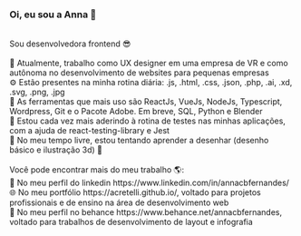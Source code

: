 ### Oi, eu sou a Anna 👋
<br>
Sou desenvolvedora frontend 😎<br>
<br>
🏢 Atualmente, trabalho como UX designer em uma empresa de VR e como autônoma no desenvolvimento de websites para pequenas empresas <br>
⚙️ Estão presentes na minha rotina diária: .js, .html, .css, .json, .php, .ai, .xd, .svg, .png, .jpg<br>
🚀 As ferramentas que mais uso são ReactJs, VueJs, NodeJs, Typescript, Wordpress, Git e o Pacote Adobe. Em breve, SQL, Python e Blender<br>
🧯 Estou cada vez mais aderindo à rotina de testes nas minhas aplicações, com a ajuda de react-testing-library e Jest<br>
🎨 No meu tempo livre, estou tentando aprender a desenhar (desenho básico e ilustração 3d) 🙈<br>
<br>
Você pode encontrar mais do meu trabalho 🌎:<br>
💼 No meu perfil do linkedin https://www.linkedin.com/in/annacbfernandes/<br>
🌐 No meu portfólio https://acretelli.github.io/, voltado para projetos profissionais e de ensino na área de desenvolvimento web<br>
🎨 No meu perfil no behance https://www.behance.net/annacbfernandes, voltado para trabalhos de desenvolvimento de layout e infografia<br>
